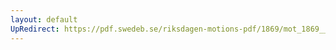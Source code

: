 ```yaml
---
layout: default
UpRedirect: https://pdf.swedeb.se/riksdagen-motions-pdf/1869/mot_1869__ak__00012/mot_1869__ak__00012_002.pdf
---
```

